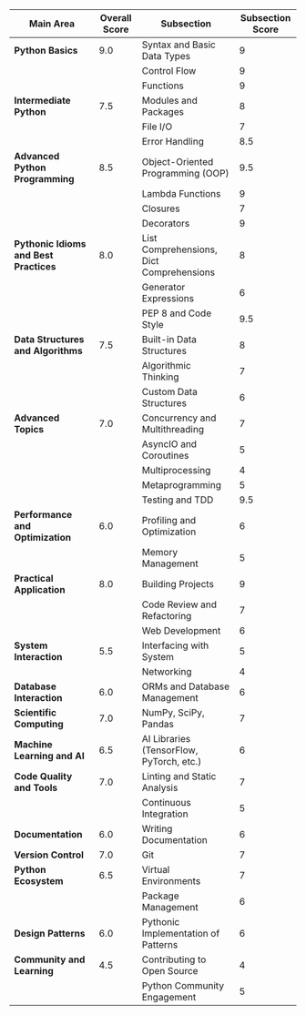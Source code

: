 | **Main Area**                | **Overall Score** | **Subsection**                           | **Subsection Score** |
|------------------------------|-------------------|------------------------------------------|----------------------|
| **Python Basics**            | 9.0               | Syntax and Basic Data Types              | 9                    |
|                              |                   | Control Flow                             | 9                    |
|                              |                   | Functions                                | 9                    |
| **Intermediate Python**      | 7.5               | Modules and Packages                     | 8                    |
|                              |                   | File I/O                                 | 7                    |
|                              |                   | Error Handling                           | 8.5                  |
| **Advanced Python Programming** | 8.5          | Object-Oriented Programming (OOP)        | 9.5                  |
|                              |                   | Lambda Functions                         | 9                    |
|                              |                   | Closures                                 | 7                    |
|                              |                   | Decorators                               | 9                    |
| **Pythonic Idioms and Best Practices** | 8.0   | List Comprehensions, Dict Comprehensions | 8                    |
|                              |                   | Generator Expressions                    | 6                    |
|                              |                   | PEP 8 and Code Style                     | 9.5                  |
| **Data Structures and Algorithms** | 7.5     | Built-in Data Structures                 | 8                    |
|                              |                   | Algorithmic Thinking                     | 7                    |
|                              |                   | Custom Data Structures                   | 6                    |
| **Advanced Topics**          | 7.0               | Concurrency and Multithreading           | 7                    |
|                              |                   | AsyncIO and Coroutines                   | 5                    |
|                              |                   | Multiprocessing                           | 4                    |
|                              |                   | Metaprogramming                          | 5                    |
|                              |                   | Testing and TDD                          | 9.5                  |
| **Performance and Optimization** | 6.0           | Profiling and Optimization               | 6                    |
|                              |                   | Memory Management                        | 5                    |
| **Practical Application**    | 8.0               | Building Projects                        | 9                    |
|                              |                   | Code Review and Refactoring              | 7                    |
|                              |                   | Web Development                          | 6                    |
| **System Interaction**       | 5.5               | Interfacing with System                  | 5                    |
|                              |                   | Networking                               | 4                    |
| **Database Interaction**     | 6.0               | ORMs and Database Management             | 6                    |
| **Scientific Computing**     | 7.0               | NumPy, SciPy, Pandas                     | 7                    |
| **Machine Learning and AI**  | 6.5               | AI Libraries (TensorFlow, PyTorch, etc.) | 6                    |
| **Code Quality and Tools**   | 7.0               | Linting and Static Analysis              | 7                    |
|                              |                   | Continuous Integration                   | 5                    |
| **Documentation**            | 6.0               | Writing Documentation                    | 6                    |
| **Version Control**          | 7.0               | Git                                     | 7                    |
| **Python Ecosystem**         | 6.5               | Virtual Environments                     | 7                    |
|                              |                   | Package Management                       | 6                    |
| **Design Patterns**          | 6.0               | Pythonic Implementation of Patterns      | 6                    |
| **Community and Learning**   | 4.5               | Contributing to Open Source              | 4                    |
|                              |                   | Python Community Engagement              | 5                    |